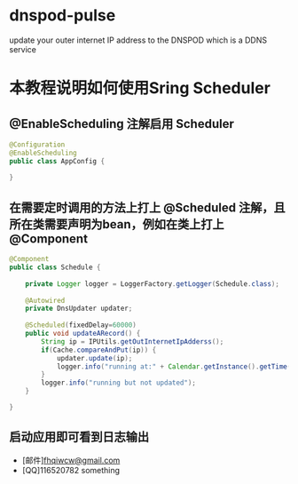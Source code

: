 # dnspod-pulse
update your outer internet IP address to the DNSPOD which is a DDNS service 


# 本教程说明如何使用Sring Scheduler


## @EnableScheduling 注解启用 Scheduler
```java
@Configuration
@EnableScheduling
public class AppConfig {
    
}

```

## 在需要定时调用的方法上打上 @Scheduled 注解，且所在类需要声明为bean，例如在类上打上 @Component

```java
@Component
public class Schedule {
    
    private Logger logger = LoggerFactory.getLogger(Schedule.class);
    
    @Autowired
    private DnsUpdater updater;
    
    @Scheduled(fixedDelay=60000)
    public void updateARecord() {
        String ip = IPUtils.getOutInternetIpAdderss();
        if(Cache.compareAndPut(ip)) {
            updater.update(ip);
            logger.info("running at:" + Calendar.getInstance().getTime());
        }
        logger.info("running but not updated");
    }

}
```

## 启动应用即可看到日志输出

* [邮件]fhqiwcw@gmail.com
* [QQ]116520782
something
